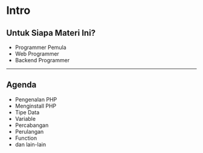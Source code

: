 # Intro

## Untuk Siapa Materi Ini?

- Programmer Pemula
- Web Programmer
- Backend Programmer

---

## Agenda

- Pengenalan PHP
- Menginstall PHP
- Tipe Data
- Variable
- Percabangan
- Perulangan
- Function
- dan lain-lain